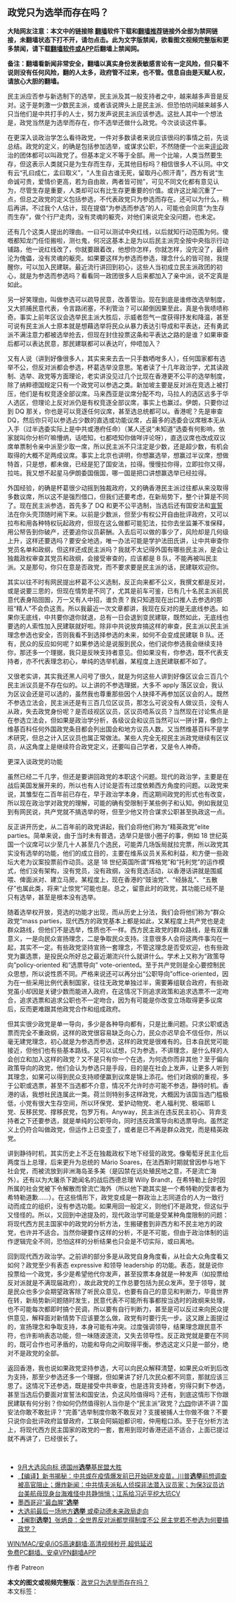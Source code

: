  <h2>政党只为选举而存在吗？</h2> <p class="notice"><b>大陆网友注意：本文中的链接除 <a href="https://github.com/bannedbook/fanqiang" >翻墙</a>软件下载和<a href="https://github.com/killgcd/justmysocks/blob/master/README.md">翻墙推荐</a>链接外全部为禁网链接，未翻墙状态下打不开，请勿点击。此为文字版禁闻，欲看图文视频完整版和更多禁闻，请下载<a href="https://github.com/bannedbook/fanqiang">翻墙软件或APP</a>后翻墙上禁闻网。</p><p>备注：翻墙看新闻非常安全，翻墙以真实身份发表敏感言论有一定风险，但只看不说则没有任何风险，翻的人太多，政府管不过来，也不管。信息自由是天赋人权，请放心大胆的翻墙。</b></p>  <div class="entry">  <p>民主派应否参与新选制下的选举，民主派及其一般支持者之中，越来越多声音是反对。这于是刺激一少数民主派，或者该说牌头上是民主派、但恐怕坊间越来越多人只当他们是中共打手的人士，努力发声说民主派应该参选。这批人其中一个想法是，政党当然是为选举而存在，你不选举还做什么政党。今次谈谈这件事。</p> <p>在更深入谈政治学怎么看待政党，一件对多数读者来说应该很闷的事情之前，先谈总结。政党的定义，的确是包括参加选举，或谋求公职，不然随便一个出来<span class='wp_keywordlink_affiliate'><a href="https://www.bannedbook.org/bnews/comments/" title="新闻评论" target="_blank">评论</a></span>政治的团体都可以叫政党了。但基本定义不等于全部。用一个比喻，人类当然要生存，但这表示人类就只是为生存而生存，无其他目标吗？相信很多人不认同。中文有云“孔曰成仁，孟曰取义”，“人生自古谁无死，留取丹心照汗青”，西方有说“生命诚可贵，爱情价更高，若为自由故，两者皆可抛”，可见不同文化都有意见认为，尽管生存是重要，人类却可以有比生存更重要的价值。或许这比喻沉重了一点，但总之政党的定义包括参选，不代表政党只为参选而存在。还可以为什么，稍后再讲。不过我个人估计，现在提倡“为参选而参选”的人，可能也会同意“为生存而生存”，做个行尸走肉，没有灵魂的躯壳，对他们来说完全没问题，也未定。</p> <p>还有几个这类人提出的理由。一曰可以测试中央红线，以后就知行动范围为何。傻嘅都知龙门任佢搬啦，测乜鬼，何况这基本上是为以后民主派完全按中央指示行动铺路，他一说红线改了，你就要跟着改，他想你怎样，你就怎样，没完没了，最终沦为傀儡，没有灵魂的躯壳。如果要这样为参选而参选，理念什么的皆可抛，我提醒你，可以加入民建联。最近流行讲回到初心，这些人当初成立民主派政团的初心，就是为参选而参选吗？看看同一政团很多人后来都加入了亲中派，说不定真是如此。</p> <p>另一好笑理由，叫做参选可以疏导民意，改善管治。现在到底是谁修改选举制度，又大抓捕民意代表，令言路闭塞，不利管治？可以颠倒因果至此，真是令我啧啧称奇。事实上前年区议会选举民主派大胜后，示威者怨气一度获得抒发和降温，甚至可说有民主派人士原本就是想藉选举将民众从暴力表达引导成和平表达，还有勇武派不满注意力都被选举抢去，但现在封住投票这条和平表达之路的是谁？如果审查后都可以表达民意，那民建联都可以表达吖，仲唔加入？</p>  <p>又有人说（讲到好像很多人，其实来来去去一只手数哂咁多人），任何国家都有选举不公，但反对派都会参选，杯葛选举没意思。笔者读了十几年政治学，尤其读政制、选举、政党等方面理论，老实讲没见过几个比现在香港更不公平的选举制度，除了纳粹德国规定只有一个政党可以参选之类。新加坡主要是反对派在竞选上被打压，他们是有权竞逐全部议席。马来西亚是议席分配不均，马拉人的选区远多于华人选区，但理论上反对派仍是有权竞逐全部议席，事实上也赢过。伊朗，只要你过到 DQ 那关，你也是可以竞逐任何议席，甚至选总统都可以。香港呢？先是审查 DQ，然后你只可以参选占少数的直选或功能议席，占最多的选委会议席根本无从入手（过半选委实际上是中共或港府任命）（某人还说“未知道”选委有何影响，依家就叫你分析吖嘛懵炳，话唔知，乜都唔知你做咩评论呀），直选议席也改成双议席单票制令亲中派至少取一席，所以民主派不只注定是少数，还是超少数，有机会取得的大概不足两成议席。事实上北京也讲明，你想赢选举，想赢过半议席，想做特首，只是想，都未做，已经是犯了国安法，拉得。慢慢拉你得，立即拉你又得，拉咗。我又想不起星马伊朗委国俄国，哪一国是把口讲想赢选举已经拉得。</p> <p>外国经验，的确是杯葛很少动摇到独裁政府，又的确香港民主派过往都从来没取得多数议席，所以这不是强烈借口，但我们还要考虑，在新局势下，整个计算是不同了。现在民主派参选，首先多了 DQ 和更不公平选制，当选后还有国安法和<span class='wp_keywordlink'><a href="https://www.bannedbook.org/forum5/topic17.html" title="宣誓与预言" target="_blank">宣誓</a></span>法在你头壳顶随时闸下来。以前是少数派，但至少有权公开自由批评政府，又可以拉布和用各种特权玩起政府，但现在这么做都可能犯法，拉你去坐监兼不准保释，用公帑告到你破产，还要追你议员薪酬。入去后可以做的事少了，风险却是几何级上升，这样还要选吗？要安全地选，唯一办法可能是学护法田氏讲，让中共审查你党员名单和政纲，但这样还成民主派吗？我就不太记得外国有哪些民主派，是会让独裁政权审查其党员和政纲，会接受审查的，应该都是 B 队，不能再被叫民主派。又是那句，你只在意是否政党，而不要求要是民主派的话，民建联欢迎你。</p> <p>其实以往不时有网民提出杯葛不公义选制，反正向来都不公义，我撰文都是反对，或是说要三思的，但现在情势是不同了，尤其是前车可鉴，已有几十名民主派前民意代表身陷囹圄，万一又有人中招，谁负责？我只知道现在出口推人去参选的那班“精人”不会负这责。所以我最近一次文章都讲，我现在反对的是无底线参选。如果你无底线，中共要你退你就退，总有一日会退到变民建联，既然如此，无底线也要选的人索性加入民建联就好啦。除非中共说放弃搞这样的审查，民主派以民主派理念参选也安全，否则我看不到选择参选的未来，如何不会变成民建联 B 队。还有，民众的反应如何呢？如果参选论是说服到民众，他们说你参选我会继续支持你，那还多一个理据，我只是反映支持者意见。但如果没有，你参选，既不代表支持者，亦不代表理念初心，单纯的选举机器，某程度上连民建联都不如了。</p> <p>又很老实讲，其实我还黑人问号了很久，就是为何这些人讲到好像区议会三百几个民主派议员是不存在似的。以上讲的不参选理据，大多不 apply 落区议会，我认为区议会还是可以选的，虽然我也尊重那些因个人抉择不再参加区议会的人。既然不参选立法会，民主派还是有三百几位区议员，那怎么可说没有人做议员，没有人从政，失去政党身份呢？是否歧视区议员，区议员唔系议员？当然现在讨论焦点是在参选立法会，但如果是政治学分析，各级议会和议员当然可以一拼计算，像你上维基百科任何外国政党条目都会列出国会和地方议员人数。又当然维基百科不是学术研究，但总之计入区议员也属正常做法。某些人完全无视民主派政党继续有区议员，从这角度上是继续符合政党定义，还要叫自己学者，又是令人神奇。</p>  <p>更深入谈政党的功能</p> <p>虽然已经二千几字，但还是要讲回政党的本职这个问题。现代的政治学，主要是在战后美国发展开来的，所以也有人讨论是否有过度依赖西方角度的问题。以政党来说，其雏型在二百年前已存在，早于政治学本身，而这期间政党的形式也有改变，所以现在政治学对政党的理解，可能的确有受限制于某些例子和认知。例如我就见到有网民说，共产党就不搞选举的呀，但至少他又符合谋求公职甚至执政这一点。</p> <p>反正讲开历史，从二百年前的政党讲起，我们会将他们称为“精英政党”elite parties。简单来说，由于当时未有普选，选举只是很小圈子的事，例如 18 世纪英国一个议席可以少至几十人甚至几个选民，可能弄几场饭局就拉完票，所以政党其实没有选举的功能，他们的成立目的，主要在维系议员关系和利益，和方便一些政坛大老为议案投票前作动员。这是 18 世纪英国所谓“辉格党”和“托利党”的运作模式，他们没有架构，没有党员，没有政纲，没有竞选活动，以香港话讲就是围威喂、俾面派对、建立马房。某程度上，现在香港的“豉油党”、“经脉乱”、“五散仔”也属此类，将来“止惊党”可能也是。总之，留意此时的政党，其功能已经不是只有选举，甚至是根本没有选举。</p> <p>随着选举权开放，竞选的功能才出现，而从历史上分法，我们会将他们称为“群众政党”mass parties，现代西方的政党基本上都是如此，又某程度上共产党也是走群众路线，但他们不是选举，性质也不一样。西方民主政党的群众路线，是有双重意义，一是向民众宣扬理念，二是争取民众支持。注意很多人会将这两件事沟在一起，其实不一定。有些政党坚持宣扬一套理念，不管这理念是否受欢迎，也有些政党为赢选票，是投民众所好总之最近潮流兴什么就讲什么。学术上又称为“政策导向”policy-oriented 和“选票导向” vote-oriented。至于共产党则是全心要控制民众思想，所以说性质不同。严格来说还可以再分出“公职导向”office-oriented，因为在一些采用比例代表制国家，往往无政党单独过半，需要筹组联合政府，有些政党虽小却因是关键少数而能进入政府，在这情况下则追求政策和追求选票不一定吻合，追求选票和追求公职也不一定吻合，因为有可能是你改变立场取得更多议席后，反而更难跟其他政党合作和组成政府。</p>  <p>但其实很少政党是单一导向，多少是各种导向都有，只是比重问题。只求公职或选票而完全不重政纲，这样的政党很容易缺乏向心力，民众亦迟早会不信任你，所以毫无建党理念，初心就是为参选而参选，这样的政党是很难有的。日本自民党可能接近，但他们也有些基本路线。又可以试想，只为参选，不讲理念，是什么样的人会创立和加入这样的政党？又不是只有你一个在选，为何选你而非其他？至于偏向政策导向的政党，他们会认为参选只是手段，目的是在社会上发声，让更多人听到其理念，如果可以得到民众支持顺便赢到议席是锦上添花。他们对政纲的重视，多于公职或选票，甚至不当选都不介意，情况不允许时亦可能不参选，静待时机。香港的话，我想社民连属此一类。荷兰则特别多这样政党，大概因为该国当选门槛极低，小党有很大生存空间，所以环保党、爱护动物党、老人福利党、极端耶 L 党、反移民党、撑移民党，包罗万有。Anyway，民主派在违反民主初心、背弃支持者之下还要参选，就是单纯的公职导向，同时违反政策导向和选票导向。虽然定义上仍符合叫做政党，但运作上已变歪了，或者是已不再是群众政党，而是精英政党。</p> <p>讲到静待时机，其实历史上不乏在独裁政权下地下经营的政党。像葡萄牙民主化后两度当上总理，后来更升为总统的 Mário Soares，在法西斯时期就曾因参与地下社会党，而被流放到非洲海岛圣多美（是囚禁在远处殖民地之意，不是流亡海外）。还有以为大屠杀下跪闻名的战后西德总理 Willy Brandt，在希特勒上台时因所属的社会党被下令解散而曾流亡海外（所以他下跪其实是一个希特勒的受害者为希特勒道歉……）。在这些情形下，政党变成是一群政治上志同道合的人为一致行动而成立的组织，没有参选功能。如果用回一般定义，则他们不是政党，但这似乎又怪怪的。所以，又回到中途提及的，现代政治学可能是受某种角度限制的问题：将现代西方民主国家中的政党的分析方法，生搬硬套到非西方和不民主地方的政党，也许并不适合。当然你硬要作这样的分析，不是不可能，但由于政治体制的运作逻辑完全不同，恐怕这样的分析结果也只会是不切实际，或曰离地。</p> <p>回到现代西方政治学。之前讲的部分多是从政党自身角度看，从社会大众角度看又如何？政党至少有表态 expressive 和领导 leadership 的功能。表态，就是说你投票给一个政党，多少是希望他代你发声，甚至投票本身就是一种发声（如投票给反对派就是不满现届政府），故此政党的工作总要包括为民众发声。至于领导，就是民众也多少会期望政客除了听民众意见，也要有自己的意见和判断力，毕竟世界在转，新局势新问题随时发生，民意代表不可能所有事都按当选时的政纲来处理，也不可能每次都即时搞个民调，所以要有自行判断力，甚至是可以反过来向民众提供意见，解释面对新情势下应该要怎么做，政党有时要行先一步。这又跟上面提过的，宣扬理念和争取支持，本身可能有冲突。过度强调领导，结果理念跟民意不符，也许影响表态功能，但一味随波逐流，又失去领导性。反正政党就是要在不同的，既可合作也可矛盾的，功能和导向之间取得平衡。参选这定义只是一部分，绝对不是政党的全部。</p> <p>返回香港，我也说如果政党坚持参选，大可以向民众解释清楚，如果民众听到后改为支持，那至少参选还多一个理据，但如果讲了好几次民众都不同意，那就应该三思了。这情况下还参选，既是接受中共审查，也是违背支持者，穷得只剩下参选，甚至当选后仍要面对宣誓法和国安法，负这风险值得吗？还有，到底这情形下你跟民建联有何分别？你如何仍然值得别人当你是个“民主派”政党？<span class='wp_keywordlink'><a href="https://www.bannedbook.org/forum2/topic2509.html" title="《中国六四真相》" target="_blank">六四</a></span>你讲不讲？国安法你敢不敢批评？“完善”选举制度你敢不敢反对？支援被捕人士你做不做？不要只说你会批评政府监督政府，工联会阿娟姐都识啦，仲用粗口添。至于在分析方法上，将现代西方民主国家的政党的一套，套用到现时香港还适不适合，上面已提过就不再讲了，已经很长了。</p>  <p> </p> <ul class='op-related-articles' title='相关阅读'> <li><a href='https://www.bannedbook.org/bnews/baitai/20210608/1562168.html' target='_blank'>9月大选风向标 德国州<b>选举</b>基民盟大胜</a></li> <li><a href='https://www.bannedbook.org/bnews/bannedvideo/20210607/1561895.html' target='_blank'>【编译】新书揭秘：中共或在疫情爆发前已开始研发疫苗，川普<b>选举</b>前想调查被高官阻止；爆炸新闻：中共情夫派私人侦探非法潜入议员家；为保3议员访台美航母现身台海难怪中共静悄悄；江系给习近平挖大坑CV</a></li> <li><a href='https://www.bannedbook.org/bnews/baitai/20210607/1561802.html' target='_blank'>墨西哥迎“最血腥”<b>选举</b></a></li> <li><a href='https://www.bannedbook.org/bnews/comments/20210607/1561671.html' target='_blank'>大选前最后一场地方<b>选举</b> 或牵动德未来政局走向</a></li> <li><a href='https://www.bannedbook.org/bnews/comments/20210606/1561471.html' target='_blank'>【阉割<b>选举</b>】张炳良：全世界反对派都觉得制度不公 民主党若不参选为何要搞政党？</a></li> </ul> <p class="texttj"> <a href="https://github.com/bannedbook/fanqiang/wiki/V2ray%E6%9C%BA%E5%9C%BA" target="_blank">WIN/MAC/安卓/iOS高速翻墙:高清视频秒开,超低延迟</a><br/> <a href="https://github.com/bannedbook/fanqiang/wiki/%E7%A6%81%E9%97%BB%E7%BD%91%E5%AE%89%E5%8D%93%E7%BF%BB%E5%A2%99%E6%96%B0%E9%97%BBAPP" target="_blank">免费PC翻墙、安卓VPN翻墙APP</a></p><p>作者 Patreon</p><a name='sharetosocial'></a>       <div><b>本文的图文或视频完整版</b>：<a href='https://www.bannedbook.org/bnews/comments/20210609/1562960.html'>政党只为选举而存在吗？</a></div>  </div><!--END ENTRY--> <div class="postfooter"> <div>本文标签：</div>  </div><!--END POSTFOOTER--> 